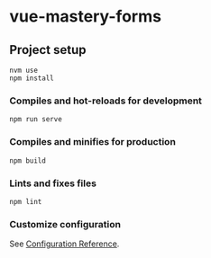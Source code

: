 # vue-mastery-forms

## Project setup
```
nvm use
npm install
```

### Compiles and hot-reloads for development
```
npm run serve
```

### Compiles and minifies for production
```
npm build
```

### Lints and fixes files
```
npm lint
```

### Customize configuration
See [Configuration Reference](https://cli.vuejs.org/config/).
